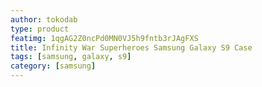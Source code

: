 ```yaml
---
author: tokodab
type: product
featimg: 1qgAG2Z0ncPd0MN0VJ5h9fntb3rJAgFXS
title: Infinity War Superheroes Samsung Galaxy S9 Case
tags: [samsung, galaxy, s9]
category: [samsung]
---
```

